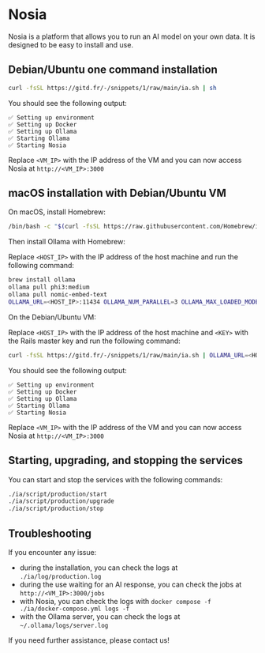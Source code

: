 # Nosia

Nosia is a platform that allows you to run an AI model on your own data.
It is designed to be easy to install and use.

## Debian/Ubuntu one command installation

```bash
curl -fsSL https://gitd.fr/-/snippets/1/raw/main/ia.sh | sh
```

You should see the following output:

```
✅ Setting up environment
✅ Setting up Docker
✅ Setting up Ollama
✅ Starting Ollama
✅ Starting Nosia
```

Replace `<VM_IP>` with the IP address of the VM and you can now access Nosia at `http://<VM_IP>:3000`

## macOS installation with Debian/Ubuntu VM

On macOS, install Homebrew:

```bash
/bin/bash -c "$(curl -fsSL https://raw.githubusercontent.com/Homebrew/install/HEAD/install.sh)"
```

Then install Ollama with Homebrew:

Replace `<HOST_IP>` with the IP address of the host machine and run the following command:

```bash
brew install ollama
ollama pull phi3:medium
ollama pull nomic-embed-text
OLLAMA_URL=<HOST_IP>:11434 OLLAMA_NUM_PARALLEL=3 OLLAMA_MAX_LOADED_MODELS=2 ollama serve
```

On the Debian/Ubuntu VM:

Replace `<HOST_IP>` with the IP address of the host machine and `<KEY>` with the Rails master key and run the following command:

```bash
curl -fsSL https://gitd.fr/-/snippets/1/raw/main/ia.sh | OLLAMA_URL=<HOST_IP>:11434 sh
```

You should see the following output:

```
✅ Setting up environment
✅ Setting up Docker
✅ Setting up Ollama
✅ Starting Ollama
✅ Starting Nosia
```

Replace `<VM_IP>` with the IP address of the VM and you can now access Nosia at `http://<VM_IP>:3000`

## Starting, upgrading, and stopping the services

You can start and stop the services with the following commands:

```bash
./ia/script/production/start
./ia/script/production/upgrade
./ia/script/production/stop
```

## Troubleshooting

If you encounter any issue:
- during the installation, you can check the logs at `./ia/log/production.log`
- during the use waiting for an AI response, you can check the jobs at `http://<VM_IP>:3000/jobs`
- with Nosia, you can check the logs with `docker compose -f ./ia/docker-compose.yml logs -f`
- with the Ollama server, you can check the logs at `~/.ollama/logs/server.log`

If you need further assistance, please contact us!
